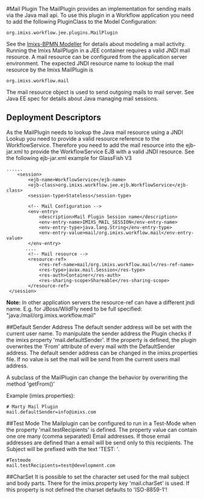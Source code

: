 #Mail Plugin 
The MailPlugin provides an implementation for sending mails via the Java mail api.  To use this plugin in a Workflow application you need to add the following PluginClass to the Model Configuration:

    org.imixs.workflow.jee.plugins.MailPlugin

See the [Imixs-BPMN Modeller](../../modelling/index.html) for details about modeling a mail activity. Running the Imixs MailPlugin in a JEE container requires a valid JNDI mail resource. A mail resource can be configured from the application server environment. 
The expected JNDI resource name to lookup the mail resource by the Imixs MailPlugin is

    org.imixs.workflow.mail

The mail resource object is used to send outgoing mails to mail server. See Java EE spec for details about Java managing mail sessions.

## Deployment Descriptors
As the MailPlugin needs to lookup the Java mail resource using a JNDI Lookup you need to provide a  valid resource reference to the WorkflowService. Therefore you need to add the mail resource into the ejb-jar.xml to provide the WorkflowService EJB with a valid JNDI resource. See the following ejb-jar.xml example for GlassFish V3
   
	......   
		<session>
			<ejb-name>WorkflowService</ejb-name>
			<ejb-class>org.imixs.workflow.jee.ejb.WorkflowService</ejb-class>
			<session-type>Stateless</session-type>
			
			<!-- Mail Configuration -->
			<env-entry>
				<description>Mail Plugin Session name</description>
				<env-entry-name>IMIXS_MAIL_SESSION</env-entry-name>
				<env-entry-type>java.lang.String</env-entry-type>
				<env-entry-value>mail/org.imixs.workflow.mail</env-entry-value>
			</env-entry>
		   ....
			<!-- Mail resource -->
			<resource-ref>
				<res-ref-name>mail/org.imixs.workflow.mail</res-ref-name>
				<res-type>javax.mail.Session</res-type>
				<res-auth>Container</res-auth>
				<res-sharing-scope>Shareable</res-sharing-scope>
			</resource-ref>
	 </session>

 
 
<strong>Note:</strong> In other application servers the resource-ref can have a different jndi name.  E.g. for JBoss/WildFly need to be full specified: "java:/mail/org.imixs.workflow.mail"

##Default Sender Address
The default sender address will be set with the current user name.  To manipulate the sender address the Plugin checks if the imixs property 'mail.defaultSender'. If the property is defined, the plugin overwrites the 'From' attribute of every mail with the DefaultSender address. The default sender address can be changed in the imixs.properties file. If no value is set the mail will be send from the current users mail address.
 
A subclass of the MailPlugin can change the behavior by overwriting the method 'getFrom()'
 
Example (imixs.properties):

	# Marty Mail Plugin
	mail.defaultSender=info@imixs.com


##Test Mode
The Mailplugin can be configured to run in a Test-Mode when the property 'mail.testRecipients' is defined.  The property value can contain one ore many (comma separated) Email addresses. If those email addresses are defined than a email will be send only to this recipients. The Subject will be prefixed with the text 'TEST: '.

	#Testmode
	mail.testRecipients=test@development.com


##CharSet
It is possible to set the character set used for the mail subject and body parts. There for the imixs.property key 'mail.charSet' is used. If this property is not defined the charset defaults to 'ISO-8859-1'!
